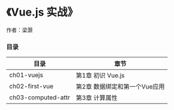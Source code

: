 # 《Vue.js 实战》

作者：梁灏

### 目录

|目录					|章节						|
|-----------------------|---------------------------|
|ch01-vuejs 			|第1章 初识 Vue.js 			|
|ch02-first-vue			|第2章 数据绑定和第一个Vue应用	|
|ch03-computed-attr		|第3章 计算属性				|
